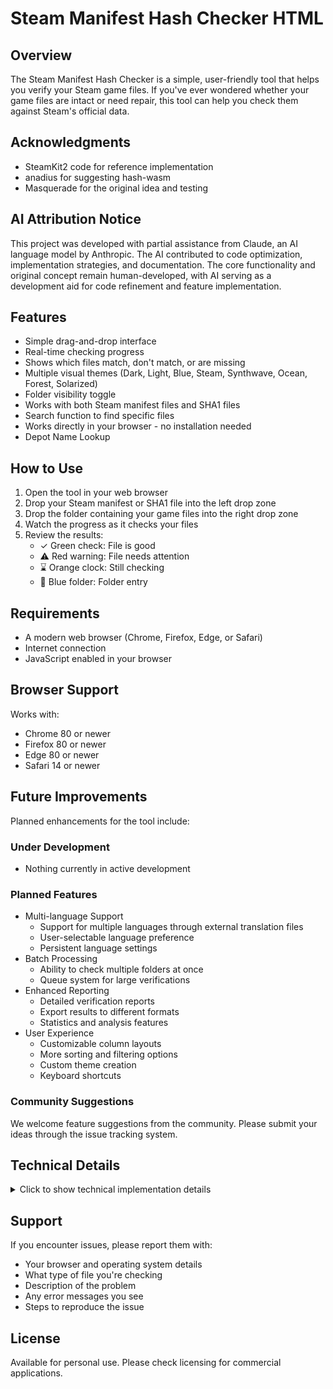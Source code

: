 # Steam Manifest Hash Checker HTML

## Overview
The Steam Manifest Hash Checker is a simple, user-friendly tool that helps you verify your Steam game files. If you've ever wondered whether your game files are intact or need repair, this tool can help you check them against Steam's official data.

## Acknowledgments
- SteamKit2 code for reference implementation
- anadius for suggesting hash-wasm
- Masquerade for the original idea and testing

## AI Attribution Notice
This project was developed with partial assistance from Claude, an AI language model by Anthropic. The AI contributed to code optimization, implementation strategies, and documentation. The core functionality and original concept remain human-developed, with AI serving as a development aid for code refinement and feature implementation.

## Features
- Simple drag-and-drop interface
- Real-time checking progress
- Shows which files match, don't match, or are missing
- Multiple visual themes (Dark, Light, Blue, Steam, Synthwave, Ocean, Forest, Solarized)
- Folder visibility toggle
- Works with both Steam manifest files and SHA1 files
- Search function to find specific files
- Works directly in your browser - no installation needed
- Depot Name Lookup

## How to Use
1. Open the tool in your web browser
2. Drop your Steam manifest or SHA1 file into the left drop zone
3. Drop the folder containing your game files into the right drop zone
4. Watch the progress as it checks your files
5. Review the results:
   - ✓ Green check: File is good
   - ⚠ Red warning: File needs attention
   - ⌛ Orange clock: Still checking
   - 📁 Blue folder: Folder entry

## Requirements
- A modern web browser (Chrome, Firefox, Edge, or Safari)
- Internet connection
- JavaScript enabled in your browser

## Browser Support
Works with:
- Chrome 80 or newer
- Firefox 80 or newer
- Edge 80 or newer
- Safari 14 or newer

## Future Improvements
Planned enhancements for the tool include:

### Under Development
- Nothing currently in active development

### Planned Features
- Multi-language Support
  - Support for multiple languages through external translation files
  - User-selectable language preference
  - Persistent language settings
- Batch Processing
  - Ability to check multiple folders at once
  - Queue system for large verifications
- Enhanced Reporting
  - Detailed verification reports
  - Export results to different formats
  - Statistics and analysis features
- User Experience
  - Customizable column layouts
  - More sorting and filtering options
  - Custom theme creation
  - Keyboard shortcuts

### Community Suggestions
We welcome feature suggestions from the community. Please submit your ideas through the issue tracking system.

## Technical Details
<details>
<summary>Click to show technical implementation details</summary>

### Implementation Features
- Using hash-wasm (v4.11.0) for fast SHA-1 computation
- 8MB chunk processing for efficient memory use
- Advanced path matching system
- Real-time progress tracking
- Supports multiple SHA1 file formats:
  - `<hash> *<filename>`
  - `SHA1(<filename>)= <hash>`
  - `<hash> <filename>`

### Architecture
- WebAssembly for hash calculations
- Protobuf parsing for Steam manifests
- Modular component design
- Score-based path matching
- Memory-efficient file processing
- Asynchronous operations

### Performance Optimizations
- Chunked file processing
- Throttled progress updates
- WebAssembly acceleration
- Optimized folder structure management
- Efficient path matching algorithms
</details>

## Support
If you encounter issues, please report them with:
- Your browser and operating system details
- What type of file you're checking
- Description of the problem
- Any error messages you see
- Steps to reproduce the issue

## License
Available for personal use. Please check licensing for commercial applications.

